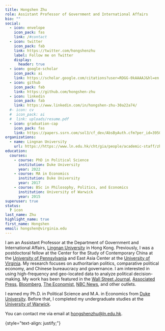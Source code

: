 ```yaml
---
title: Hongshen Zhu
role: Assistant Professor of Government and International Affairs
bio: ""
social:
  - icon: envelope
    icon_pack: fas
    link: /#contact
  - icon: twitter
    icon_pack: fab
    link: https://twitter.com/hongshenzhu
    label: Follow me on Twitter
    display:
      header: true
  - icon: google-scholar
    icon_pack: ai
    link: https://scholar.google.com/citations?user=RDGG-0kAAAAJ&hl=en
  - icon: github
    icon_pack: fab
    link: https://github.com/hongshen-zhu
  - icon: linkedin
    icon_pack: fab
    link: https://www.linkedin.com/in/hongshen-zhu-30a22a74/
  #- icon: cv
  #  icon_pack: ai
  #  link: uploads/resume.pdf
  - icon: graduation-cap
    icon_pack: fas
    link: https://papers.ssrn.com/sol3/cf_dev/AbsByAuth.cfm?per_id=3950650
organizations:
  - name: Lingnan University
    url: https://https://www.ln.edu.hk/cht/gia/people/academic-staff/zhu-hongshen
education:
  courses:
    - course: PhD in Political Science
      institution: Duke University
      year: 2022
    - course: MA in Economics
      institution: Duke University
      year: 2017
    - course: BSc in Philosophy, Politics, and Economics
      institution: University of Warwick
      year: 2015
superuser: true
status:
  ? icon
last_name: Zhu
highlight_name: true
first_name: Hongshen
email: hongshen@virginia.edu
---
```

I am an Assistant Professor at the Department of Government and International Affairs, [Lingnan University](https://www.ln.edu.hk/cht/gia/people/academic-staff/zhu-hongshen) in Hong Kong. Previously, I was a postdoctoral fellow at the Center for the Study of Contemporary China at the [University of Pennsylvania](https://cscc.sas.upenn.edu/people/hongshen_zhu) and East Asia Center at the [University of Virginia](https://eastasiacenter.as.virginia.edu/). My research focuses on authoritarian politics, comparative political economy, and Chinese bureaucracy and governance. I am interested in using high-frequency and geo-located data to analyze political decision-making. My work has been featured in the [Wall Street Journal](https://wsj.com), [Associated Press](https://apnews.com), [Bloomberg](https://www.bloomberg.com), [The Economist](https://www.economist.com/finance-and-economics/2023/10/10/how-economists-have-underestimated-chinese-consumption), [NBC News](https://www.nbcnews.com/news/world/china-night-riding-army-soup-dumplings-cycling-youth-zhengzhou-kaifeng-rcna179535), and other outlets.

I earned my Ph.D. in Political Science and M.A. in Economics from [Duke University](https://polisci.duke.edu/). Before that, I completed my undergraduate studies at the [University of Warwick](https://warwick.ac.uk/).

You can contact me via email at hongshenzhu@ln.edu.hk.

{style="text-align: justify;"}
